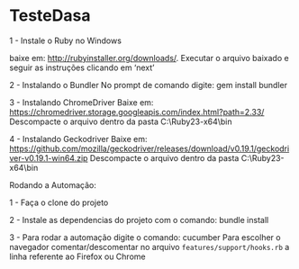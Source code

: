 # TesteDasa

1 - Instale o Ruby no Windows

baixe em: ​http://rubyinstaller.org/downloads/​.
Executar o arquivo baixado e seguir as instruções clicando em ‘next’

2 - Instalando o Bundler
No prompt de comando digite:
gem install bundler

3 - Instalando ChromeDriver
Baixe em: ​https://chromedriver.storage.googleapis.com/index.html?path=2.33/
Descompacte o arquivo dentro da pasta C:\Ruby23-x64\bin

4 - Instalando Geckodriver
Baixe em: https://github.com/mozilla/geckodriver/releases/download/v0.19.1/geckodriver-v0.19.1-win64.zip
Descompacte o arquivo dentro da pasta C:\Ruby23-x64\bin

Rodando a Automação:

1 - Faça o clone do projeto

2 - Instale as dependencias do projeto com o comando:
bundle install

3 - Para rodar a automação digite o comando:
cucumber 
Para escolher o navegador comentar/descomentar no arquivo `features/support/hooks.rb` a linha referente ao Firefox ou Chrome
